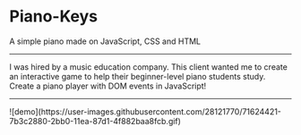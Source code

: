 # Piano-Keys
A simple piano made on JavaScript, CSS and HTML
<hr>
I was hired by a music education company. This client wanted me to create an interactive game to help their beginner-level piano students study. Create a piano player with DOM events in JavaScript!
<hr>
![demo](https://user-images.githubusercontent.com/28121770/71624421-7b3c2880-2bb0-11ea-87d1-4f882baa8fcb.gif)
